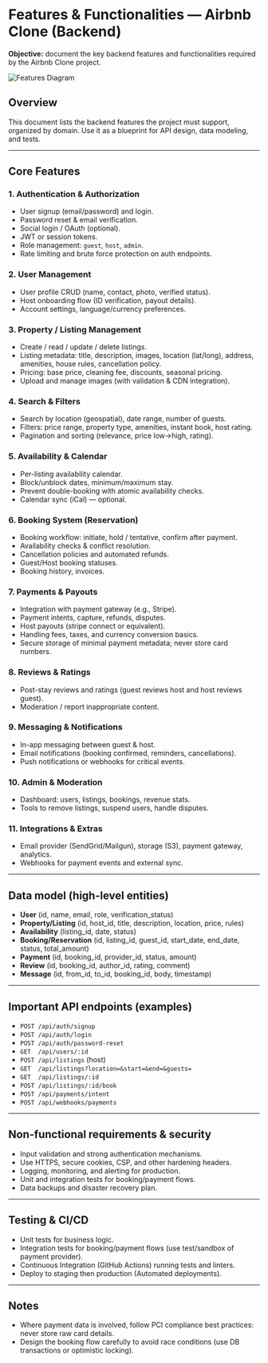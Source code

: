 # Features & Functionalities — Airbnb Clone (Backend)

**Objective:** document the key backend features and functionalities required by the Airbnb Clone project.

![Features Diagram](features-diagram.png)

## Overview
This document lists the backend features the project must support, organized by domain. Use it as a blueprint for API design, data modeling, and tests.

---

## Core Features

### 1. Authentication & Authorization
- User signup (email/password) and login.
- Password reset & email verification.
- Social login / OAuth (optional).
- JWT or session tokens.
- Role management: `guest`, `host`, `admin`.
- Rate limiting and brute force protection on auth endpoints.

### 2. User Management
- User profile CRUD (name, contact, photo, verified status).
- Host onboarding flow (ID verification, payout details).
- Account settings, language/currency preferences.

### 3. Property / Listing Management
- Create / read / update / delete listings.
- Listing metadata: title, description, images, location (lat/long), address, amenities, house rules, cancellation policy.
- Pricing: base price, cleaning fee, discounts, seasonal pricing.
- Upload and manage images (with validation & CDN integration).

### 4. Search & Filters
- Search by location (geospatial), date range, number of guests.
- Filters: price range, property type, amenities, instant book, host rating.
- Pagination and sorting (relevance, price low→high, rating).

### 5. Availability & Calendar
- Per-listing availability calendar.
- Block/unblock dates, minimum/maximum stay.
- Prevent double-booking with atomic availability checks.
- Calendar sync (iCal) — optional.

### 6. Booking System (Reservation)
- Booking workflow: initiate, hold / tentative, confirm after payment.
- Availability checks & conflict resolution.
- Cancellation policies and automated refunds.
- Guest/Host booking statuses.
- Booking history, invoices.

### 7. Payments & Payouts
- Integration with payment gateway (e.g., Stripe).
- Payment intents, capture, refunds, disputes.
- Host payouts (stripe connect or equivalent).
- Handling fees, taxes, and currency conversion basics.
- Secure storage of minimal payment metadata; never store card numbers.

### 8. Reviews & Ratings
- Post-stay reviews and ratings (guest reviews host and host reviews guest).
- Moderation / report inappropriate content.

### 9. Messaging & Notifications
- In-app messaging between guest & host.
- Email notifications (booking confirmed, reminders, cancellations).
- Push notifications or webhooks for critical events.

### 10. Admin & Moderation
- Dashboard: users, listings, bookings, revenue stats.
- Tools to remove listings, suspend users, handle disputes.

### 11. Integrations & Extras
- Email provider (SendGrid/Mailgun), storage (S3), payment gateway, analytics.
- Webhooks for payment events and external sync.

---

## Data model (high-level entities)
- **User** (id, name, email, role, verification_status)
- **Property/Listing** (id, host_id, title, description, location, price, rules)
- **Availability** (listing_id, date, status)
- **Booking/Reservation** (id, listing_id, guest_id, start_date, end_date, status, total_amount)
- **Payment** (id, booking_id, provider_id, status, amount)
- **Review** (id, booking_id, author_id, rating, comment)
- **Message** (id, from_id, to_id, booking_id, body, timestamp)

---

## Important API endpoints (examples)
- `POST /api/auth/signup`
- `POST /api/auth/login`
- `POST /api/auth/password-reset`
- `GET  /api/users/:id`
- `POST /api/listings` (host)
- `GET  /api/listings?location=&start=&end=&guests=`
- `GET  /api/listings/:id`
- `POST /api/listings/:id/book`
- `POST /api/payments/intent`
- `POST /api/webhooks/payments`

---

## Non-functional requirements & security
- Input validation and strong authentication mechanisms.
- Use HTTPS, secure cookies, CSP, and other hardening headers.
- Logging, monitoring, and alerting for production.
- Unit and integration tests for booking/payment flows.
- Data backups and disaster recovery plan.

---

## Testing & CI/CD
- Unit tests for business logic.
- Integration tests for booking/payment flows (use test/sandbox of payment provider).
- Continuous Integration (GitHub Actions) running tests and linters.
- Deploy to staging then production (Automated deployments).

---

## Notes
- Where payment data is involved, follow PCI compliance best practices: never store raw card details.
- Design the booking flow carefully to avoid race conditions (use DB transactions or optimistic locking).
